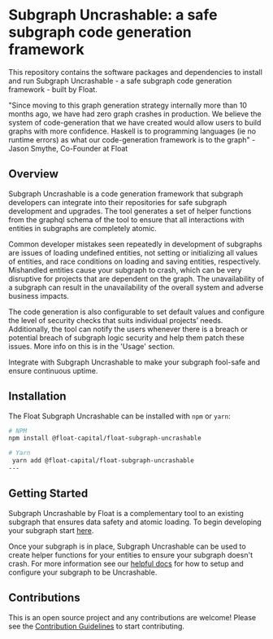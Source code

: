 # Subgraph Uncrashable: a safe subgraph code generation framework

This repository contains the software packages and dependencies to install and run Subgraph Uncrashable - a safe subgraph code generation framework - built by Float.

"Since moving to this graph generation strategy internally more than 10 months ago, we have had zero graph crashes in production. We believe the system of code-generation that we have created would allow users to build graphs with more confidence. Haskell is to programming languages (ie no runtime errors) as what our code-generation framework is to the graph" - Jason Smythe, Co-Founder at Float

## Overview

Subgraph Uncrashable is a code generation framework that subgraph developers can integrate into their repositories for safe subgraph development and upgrades. The tool generates a set of helper functions from the graphql schema of the tool to ensure that all interactions with entities in subgraphs are completely atomic.

Common developer mistakes seen repeatedly in development of subgraphs are issues of loading undefined entities, not setting or initializing all values of entities, and race conditions on loading and saving entities, respectively. Mishandled entities cause your subgraph to crash, which can be very disruptive for projects that are dependent on the graph. The unavailability of a subgraph can result in the unavailability of the overall system and adverse business impacts.

The code generation is also configurable to set default values and configure the level of security checks that suits individual projects’ needs. Additionally, the tool can notify the users whenever there is a breach or potential breach of subgraph logic security and help them patch these issues. More info on this is in the 'Usage' section.

Integrate with Subgraph Uncrashable to make your subgraph fool-safe and ensure continuous uptime.

## Installation

The Float Subgraph Uncrashable can be installed with `npm` or `yarn`:

```sh
# NPM
npm install @float-capital/float-subgraph-uncrashable

# Yarn
 yarn add @float-capital/float-subgraph-uncrashable
---
```

## Getting Started

Subgraph Uncrashable by Float is a complementary tool to an existing subgraph that ensures data safety and atomic loading. To begin developing your subgraph start [here](https://thegraph.com/docs/en/developing/creating-a-subgraph/).

Once your subgraph is in place, Subgraph Uncrashable can be used to create helper functions for your entities to ensure your subgraph doesn't crash. For more information see our [helpful docs](https://float-capital.github.io/float-subgraph-uncrashable/docs/) for how to setup and configure your subgraph to be Uncrashable.

##

## Contributions

This is an open source project and any contributions are welcome! Please see the [Contribution Guidelines](github.com/Float-Capital/float-subgraph-uncrashable/blob/main/CONTRIBUTING.md) to start contributing.
